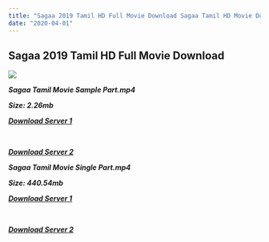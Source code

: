 ```yaml
---
title: "Sagaa 2019 Tamil HD Full Movie Download Sagaa Tamil HD Movie Download"
date: "2020-04-01"
---
```


## Sagaa 2019 Tamil HD Full Movie Download 

![](https://images.moviebuff.com/1673dcaf-c373-4053-b58b-5dba38b1fa19?w=1000)

**_Sagaa Tamil Movie Sample Part.mp4_**

**_Size: 2.26mb_**

**_[Download Server 1](http://b8.wetransfer.vip/files/Tamil{dd491190c7c44e72d5bc6265d8d28d52dc406d5dbea1734fee0f652b09d71bf7}20Movies/Tamil{dd491190c7c44e72d5bc6265d8d28d52dc406d5dbea1734fee0f652b09d71bf7}202019{dd491190c7c44e72d5bc6265d8d28d52dc406d5dbea1734fee0f652b09d71bf7}20Movies/Sagaa{dd491190c7c44e72d5bc6265d8d28d52dc406d5dbea1734fee0f652b09d71bf7}20(2019)/Sagaa{dd491190c7c44e72d5bc6265d8d28d52dc406d5dbea1734fee0f652b09d71bf7}20(2019){dd491190c7c44e72d5bc6265d8d28d52dc406d5dbea1734fee0f652b09d71bf7}20HQ{dd491190c7c44e72d5bc6265d8d28d52dc406d5dbea1734fee0f652b09d71bf7}20DVDScr/Sagaa{dd491190c7c44e72d5bc6265d8d28d52dc406d5dbea1734fee0f652b09d71bf7}20(2019){dd491190c7c44e72d5bc6265d8d28d52dc406d5dbea1734fee0f652b09d71bf7}20Sample{dd491190c7c44e72d5bc6265d8d28d52dc406d5dbea1734fee0f652b09d71bf7}20(640x360).mp4)_**

**_[  
](http://b8.wetransfer.vip/files/Tamil{dd491190c7c44e72d5bc6265d8d28d52dc406d5dbea1734fee0f652b09d71bf7}20Movies/Tamil{dd491190c7c44e72d5bc6265d8d28d52dc406d5dbea1734fee0f652b09d71bf7}202019{dd491190c7c44e72d5bc6265d8d28d52dc406d5dbea1734fee0f652b09d71bf7}20Movies/Sagaa{dd491190c7c44e72d5bc6265d8d28d52dc406d5dbea1734fee0f652b09d71bf7}20(2019)/Sagaa{dd491190c7c44e72d5bc6265d8d28d52dc406d5dbea1734fee0f652b09d71bf7}20(2019){dd491190c7c44e72d5bc6265d8d28d52dc406d5dbea1734fee0f652b09d71bf7}20HQ{dd491190c7c44e72d5bc6265d8d28d52dc406d5dbea1734fee0f652b09d71bf7}20DVDScr/Sagaa{dd491190c7c44e72d5bc6265d8d28d52dc406d5dbea1734fee0f652b09d71bf7}20(2019){dd491190c7c44e72d5bc6265d8d28d52dc406d5dbea1734fee0f652b09d71bf7}20Sample{dd491190c7c44e72d5bc6265d8d28d52dc406d5dbea1734fee0f652b09d71bf7}20(640x360).mp4)_**

**_[Download Server 2](http://b8.wetransfer.vip/files/Tamil{dd491190c7c44e72d5bc6265d8d28d52dc406d5dbea1734fee0f652b09d71bf7}20Movies/Tamil{dd491190c7c44e72d5bc6265d8d28d52dc406d5dbea1734fee0f652b09d71bf7}202019{dd491190c7c44e72d5bc6265d8d28d52dc406d5dbea1734fee0f652b09d71bf7}20Movies/Sagaa{dd491190c7c44e72d5bc6265d8d28d52dc406d5dbea1734fee0f652b09d71bf7}20(2019)/Sagaa{dd491190c7c44e72d5bc6265d8d28d52dc406d5dbea1734fee0f652b09d71bf7}20(2019){dd491190c7c44e72d5bc6265d8d28d52dc406d5dbea1734fee0f652b09d71bf7}20HQ{dd491190c7c44e72d5bc6265d8d28d52dc406d5dbea1734fee0f652b09d71bf7}20DVDScr/Sagaa{dd491190c7c44e72d5bc6265d8d28d52dc406d5dbea1734fee0f652b09d71bf7}20(2019){dd491190c7c44e72d5bc6265d8d28d52dc406d5dbea1734fee0f652b09d71bf7}20Sample{dd491190c7c44e72d5bc6265d8d28d52dc406d5dbea1734fee0f652b09d71bf7}20(640x360).mp4)_**

**_Sagaa Tamil Movie Single Part.mp4_**

**_Size: 440.54mb_**

**_[Download Server 1](http://b8.wetransfer.vip/files/Tamil{dd491190c7c44e72d5bc6265d8d28d52dc406d5dbea1734fee0f652b09d71bf7}20Movies/Tamil{dd491190c7c44e72d5bc6265d8d28d52dc406d5dbea1734fee0f652b09d71bf7}202019{dd491190c7c44e72d5bc6265d8d28d52dc406d5dbea1734fee0f652b09d71bf7}20Movies/Sagaa{dd491190c7c44e72d5bc6265d8d28d52dc406d5dbea1734fee0f652b09d71bf7}20(2019)/Sagaa{dd491190c7c44e72d5bc6265d8d28d52dc406d5dbea1734fee0f652b09d71bf7}20(2019){dd491190c7c44e72d5bc6265d8d28d52dc406d5dbea1734fee0f652b09d71bf7}20HQ{dd491190c7c44e72d5bc6265d8d28d52dc406d5dbea1734fee0f652b09d71bf7}20DVDScr/Sagaa{dd491190c7c44e72d5bc6265d8d28d52dc406d5dbea1734fee0f652b09d71bf7}20(2019){dd491190c7c44e72d5bc6265d8d28d52dc406d5dbea1734fee0f652b09d71bf7}20Single{dd491190c7c44e72d5bc6265d8d28d52dc406d5dbea1734fee0f652b09d71bf7}20Part{dd491190c7c44e72d5bc6265d8d28d52dc406d5dbea1734fee0f652b09d71bf7}20(640x360).mp4)_**

**_[  
](http://b8.wetransfer.vip/files/Tamil{dd491190c7c44e72d5bc6265d8d28d52dc406d5dbea1734fee0f652b09d71bf7}20Movies/Tamil{dd491190c7c44e72d5bc6265d8d28d52dc406d5dbea1734fee0f652b09d71bf7}202019{dd491190c7c44e72d5bc6265d8d28d52dc406d5dbea1734fee0f652b09d71bf7}20Movies/Sagaa{dd491190c7c44e72d5bc6265d8d28d52dc406d5dbea1734fee0f652b09d71bf7}20(2019)/Sagaa{dd491190c7c44e72d5bc6265d8d28d52dc406d5dbea1734fee0f652b09d71bf7}20(2019){dd491190c7c44e72d5bc6265d8d28d52dc406d5dbea1734fee0f652b09d71bf7}20HQ{dd491190c7c44e72d5bc6265d8d28d52dc406d5dbea1734fee0f652b09d71bf7}20DVDScr/Sagaa{dd491190c7c44e72d5bc6265d8d28d52dc406d5dbea1734fee0f652b09d71bf7}20(2019){dd491190c7c44e72d5bc6265d8d28d52dc406d5dbea1734fee0f652b09d71bf7}20Single{dd491190c7c44e72d5bc6265d8d28d52dc406d5dbea1734fee0f652b09d71bf7}20Part{dd491190c7c44e72d5bc6265d8d28d52dc406d5dbea1734fee0f652b09d71bf7}20(640x360).mp4)_**

**_[Download Server 2](http://b8.wetransfer.vip/files/Tamil{dd491190c7c44e72d5bc6265d8d28d52dc406d5dbea1734fee0f652b09d71bf7}20Movies/Tamil{dd491190c7c44e72d5bc6265d8d28d52dc406d5dbea1734fee0f652b09d71bf7}202019{dd491190c7c44e72d5bc6265d8d28d52dc406d5dbea1734fee0f652b09d71bf7}20Movies/Sagaa{dd491190c7c44e72d5bc6265d8d28d52dc406d5dbea1734fee0f652b09d71bf7}20(2019)/Sagaa{dd491190c7c44e72d5bc6265d8d28d52dc406d5dbea1734fee0f652b09d71bf7}20(2019){dd491190c7c44e72d5bc6265d8d28d52dc406d5dbea1734fee0f652b09d71bf7}20HQ{dd491190c7c44e72d5bc6265d8d28d52dc406d5dbea1734fee0f652b09d71bf7}20DVDScr/Sagaa{dd491190c7c44e72d5bc6265d8d28d52dc406d5dbea1734fee0f652b09d71bf7}20(2019){dd491190c7c44e72d5bc6265d8d28d52dc406d5dbea1734fee0f652b09d71bf7}20Single{dd491190c7c44e72d5bc6265d8d28d52dc406d5dbea1734fee0f652b09d71bf7}20Part{dd491190c7c44e72d5bc6265d8d28d52dc406d5dbea1734fee0f652b09d71bf7}20(640x360).mp4)_**
